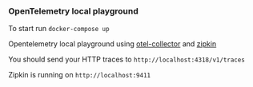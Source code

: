 ### OpenTelemetry local playground

To start run
`docker-compose up`

Opentelemetry local playground using [otel-collector](https://github.com/open-telemetry/opentelemetry-collector-contrib) and [zipkin](https://zipkin.io/)


You should send your HTTP traces to `http://localhost:4318/v1/traces`

Zipkin is running on `http://localhost:9411`
